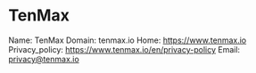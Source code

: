 
# TenMax

Name: TenMax
Domain: tenmax.io
Home: https://www.tenmax.io
Privacy_policy: https://www.tenmax.io/en/privacy-policy
Email: privacy@tenmax.io
